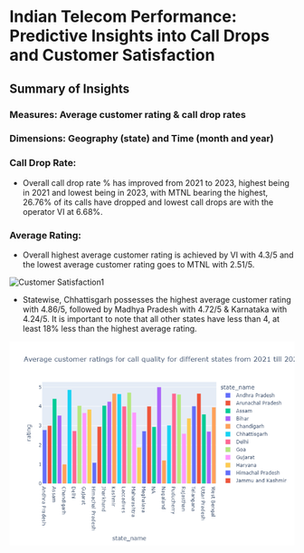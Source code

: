 # Indian Telecom Performance: Predictive Insights into Call Drops and Customer Satisfaction

## Summary of Insights
### Measures: Average customer rating & call drop rates
### Dimensions: Geography (state) and Time (month and year)

### Call Drop Rate:
- Overall call drop rate % has improved from 2021 to 2023, highest being in 2021 and lowest being in 2023, with MTNL bearing the highest, 26.76% of its calls have dropped and lowest call drops are with the operator VI at 6.68%.

### Average Rating:
- Overall highest average customer rating is achieved by VI with 4.3/5 and the lowest average customer rating goes to MTNL with 2.51/5.

![Customer Satisfaction1](Plots/overall%20average%20customer%20rating%20for%20each%20operator.png)

- Statewise, Chhattisgarh possesses the highest average customer rating with 4.86/5, followed by Madhya Pradesh with 4.72/5 & Karnataka with 4.24/5. It is important to note that all other states have less than 4, at least 18% less than the highest average rating.

![Customer Satisfaction](Plots/Average%20customer%20ratings%20for%20call%20quality%20for%20different%20states%20from%202021%20till%202024.png)
